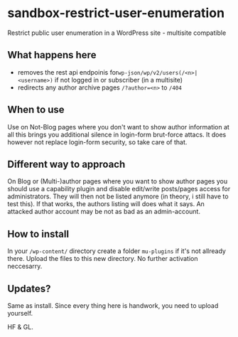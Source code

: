 # sandbox-restrict-user-enumeration
Restrict public user enumeration in a WordPress site - multisite compatible

## What happens here
- removes the rest api endpoinis for`wp-json/wp/v2/users(/<n>|<username>)` if not logged in or subscriber (in a multisite)
- redirects any author archive pages `/?author=<n>` to `/404`

## When to use
Use on Not-Blog pages where you don't want to show author information at all this brings you additional silence in login-form brut-force attacs.
It does however not replace login-form security, so take care of that.

## Different way to approach
On Blog or (Multi-)author pages where you want to show author pages you should use a capability plugin and disable edit/write posts/pages access for administrators. They will then not be listed anymore (in theory, i still have to test this). If that works, the authors listing will does what it says. An attacked author account may be not as bad as an admin-account.

## How to install
In your `/wp-content/` directory create a folder `mu-plugins` if it's not allready there.
Upload the files to this new directory. No further activation neccesarry.

## Updates?
Same as install.
Since every thing here is handwork, you need to upload yourself.

HF & GL.
